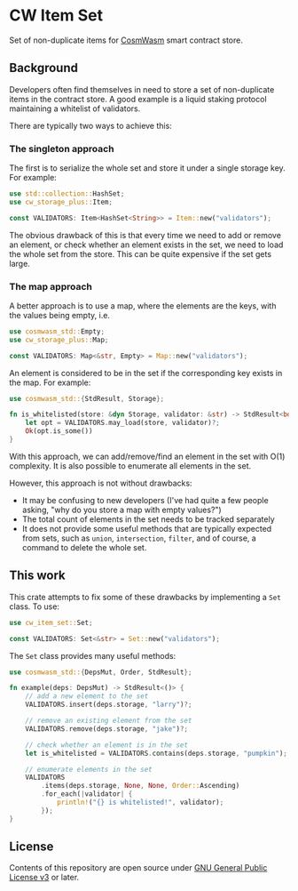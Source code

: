 # CW Item Set

Set of non-duplicate items for [CosmWasm](https://github.com/CosmWasm/cosmwasm) smart contract store.

## Background

Developers often find themselves in need to store a set of non-duplicate items in the contract store. A good example is a liquid staking protocol maintaining a whitelist of validators.

There are typically two ways to achieve this:

### The singleton approach

The first is to serialize the whole set and store it under a single storage key. For example:

```rust
use std::collection::HashSet;
use cw_storage_plus::Item;

const VALIDATORS: Item<HashSet<String>> = Item::new("validators");
```

The obvious drawback of this is that every time we need to add or remove an element, or check whether an element exists in the set, we need to load the whole set from the store. This can be quite expensive if the set gets large.

### The map approach

A better approach is to use a map, where the elements are the keys, with the values being empty, i.e.

```rust
use cosmwasm_std::Empty;
use cw_storage_plus::Map;

const VALIDATORS: Map<&str, Empty> = Map::new("validators");
```

An element is considered to be in the set if the corresponding key exists in the map. For example:

```rust
use cosmwasm_std::{StdResult, Storage};

fn is_whitelisted(store: &dyn Storage, validator: &str) -> StdResult<bool> {
    let opt = VALIDATORS.may_load(store, validator)?;
    Ok(opt.is_some())
}
```

With this approach, we can add/remove/find an element in the set with O(1) complexity. It is also possible to enumerate all elements in the set.

However, this approach is not without drawbacks:

- It may be confusing to new developers (I've had quite a few people asking, "why do you store a map with empty values?")
- The total count of elements in the set needs to be tracked separately
- It does not provide some useful methods that are typically expected from sets, such as `union`, `intersection`, `filter`, and of course, a command to delete the whole set.

## This work

This crate attempts to fix some of these drawbacks by implementing a `Set` class. To use:

```rust
use cw_item_set::Set;

const VALIDATORS: Set<&str> = Set::new("validators");
```

The `Set` class provides many useful methods:

```rust
use cosmwasm_std::{DepsMut, Order, StdResult};

fn example(deps: DepsMut) -> StdResult<()> {
    // add a new element to the set
    VALIDATORS.insert(deps.storage, "larry")?;

    // remove an existing element from the set
    VALIDATORS.remove(deps.storage, "jake")?;

    // check whether an element is in the set
    let is_whitelisted = VALIDATORS.contains(deps.storage, "pumpkin");

    // enumerate elements in the set
    VALIDATORS
        .items(deps.storage, None, None, Order::Ascending)
        .for_each(|validator| {
            println!("{} is whitelisted!", validator);
        });
}
```

## License

Contents of this repository are open source under [GNU General Public License v3](https://github.com/st4k3h0us3/cw-plus-plus/blob/master/LICENSE) or later.
